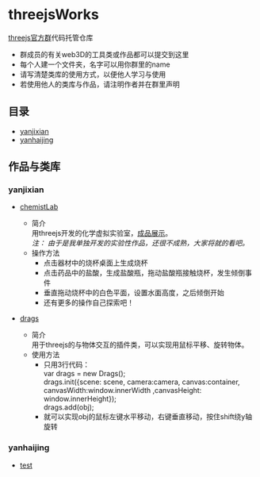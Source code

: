 threejsWorks
============

[threejs官方群](http://shang.qq.com/wpa/qunwpa?idkey=c7be2a6dcd18a6364ce0ec0f568e67790dfea8e4d6080c2f72a902b5e9f7dec3)代码托管仓库  

- 群成员的有关web3D的工具类或作品都可以提交到这里  
- 每个人建一个文件夹，名字可以用你群里的name
- 请写清楚类库的使用方式，以便他人学习与使用
- 若使用他人的类库与作品，请注明作者并在群里声明

## 目录
* [yanjixian](#yanjixian)
* [yanhaijing](#yanhaijing)

## 作品与类库

### yanjixian

* [chemistLab](https://github.com/threejsHubs/threejsWorks/tree/master/yanjixian/chemistLab)
	* 简介  
		用threejs开发的化学虚拟实验室，[成品展示](http://yanjixian.com/chemistLab/)。  
	*注： 由于是我单独开发的实验性作品，还很不成熟，大家将就的看吧。*
	* 操作方法  
	   * 点击器材中的烧杯桌面上生成烧杯
	   * 点击药品中的盐酸，生成盐酸瓶，拖动盐酸瓶接触烧杯，发生倾倒事件
	   * 垂直拖动烧杯中的白色平面，设置水面高度，之后倾倒开始
	   * 还有更多的操作自己探索吧！
	
* [drags](https://github.com/threejsHubs/threejsWorks/tree/master/yanjixian/drags)
	* 简介  
		用于threejs的与物体交互的插件类，可以实现用鼠标平移、旋转物体。
	* 使用方法  
    	* 只用3行代码：  
    var drags = new Drags();  
	drags.init({scene: scene, camera:camera, canvas:container, canvasWidth:window.innerWidth ,canvasHeight: window.innerHeight});  
	drags.add(obj);
		* 就可以实现obj的鼠标左键水平移动，右键垂直移动，按住shift绕y轴旋转

### yanhaijing

* [test](#)